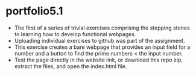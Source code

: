 # portfolio5.1
- The first of a series of trivial exercises comprising the stepping stones to learning how to develop functional webpages.
- Uploading individual exercises to github was part of the assignment.
- This exercise creates a bare webpage that provides an input field for a number and a button to find the prime numbers < the input number.
- Test the page directly in the website link, or download this repo zip, extract the files, and open the index.html file. 
